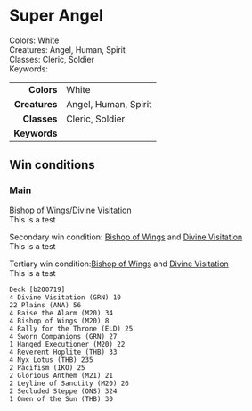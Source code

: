 # Super Angel

Colors: White<br>
Creatures: Angel, Human, Spirit<br>
Classes: Cleric, Soldier<br>
Keywords: <br>


|               |                      |
|--------------:|:---------------------|
| **Colors**    | White |
| **Creatures** | Angel, Human, Spirit |
| **Classes**   | Cleric, Soldier |
| **Keywords**  | |

## Win conditions
### Main
[Bishop of Wings](https://gatherer.wizards.com/Pages/Card/Details.aspx?multiverseid=466762)/[Divine Visitation](https://gatherer.wizards.com/Pages/Card/Details.aspx?multiverseid=452760)<br>
This is a test

Secondary win condition: [Bishop of Wings](https://gatherer.wizards.com/Pages/Card/Details.aspx?multiverseid=466762) and [Divine Visitation](https://gatherer.wizards.com/Pages/Card/Details.aspx?multiverseid=452760)<br>
This is a test

Tertiary win condition:[Bishop of Wings](https://gatherer.wizards.com/Pages/Card/Details.aspx?multiverseid=466762) and [Divine Visitation](https://gatherer.wizards.com/Pages/Card/Details.aspx?multiverseid=452760)<br>
This is a test

```
Deck [b200719]
4 Divine Visitation (GRN) 10
22 Plains (ANA) 56
4 Raise the Alarm (M20) 34
4 Bishop of Wings (M20) 8
4 Rally for the Throne (ELD) 25
4 Sworn Companions (GRN) 27
1 Hanged Executioner (M20) 22
4 Reverent Hoplite (THB) 33
4 Nyx Lotus (THB) 235
2 Pacifism (IKO) 25
2 Glorious Anthem (M21) 21
2 Leyline of Sanctity (M20) 26
2 Secluded Steppe (ONS) 324
1 Omen of the Sun (THB) 30

```